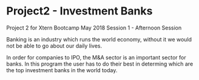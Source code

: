 # Project2 - Investment Banks

Project 2 for Xtern Bootcamp
May 2018
Session 1 - Afternoon Session

Banking is an industry which runs the world economy, without it we would not be able to go about our daily lives.

In order for companies to IPO, the M&A sector is an important sector for banks. In this program the user has to do their best in determing which are the top investment banks in the world today. 